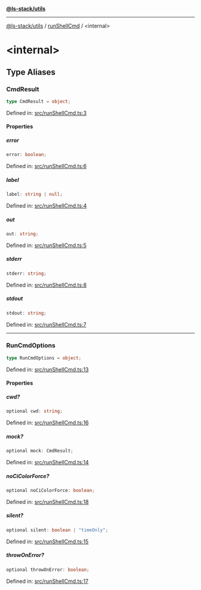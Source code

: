[**@ls-stack/utils**](../README.md)

***

[@ls-stack/utils](../modules.md) / [runShellCmd](README.md) / \<internal\>

# \<internal\>

## Type Aliases

### CmdResult

```ts
type CmdResult = object;
```

Defined in: [src/runShellCmd.ts:3](https://github.com/lucasols/utils/blob/main/src/runShellCmd.ts#L3)

#### Properties

##### error

```ts
error: boolean;
```

Defined in: [src/runShellCmd.ts:6](https://github.com/lucasols/utils/blob/main/src/runShellCmd.ts#L6)

##### label

```ts
label: string | null;
```

Defined in: [src/runShellCmd.ts:4](https://github.com/lucasols/utils/blob/main/src/runShellCmd.ts#L4)

##### out

```ts
out: string;
```

Defined in: [src/runShellCmd.ts:5](https://github.com/lucasols/utils/blob/main/src/runShellCmd.ts#L5)

##### stderr

```ts
stderr: string;
```

Defined in: [src/runShellCmd.ts:8](https://github.com/lucasols/utils/blob/main/src/runShellCmd.ts#L8)

##### stdout

```ts
stdout: string;
```

Defined in: [src/runShellCmd.ts:7](https://github.com/lucasols/utils/blob/main/src/runShellCmd.ts#L7)

***

### RunCmdOptions

```ts
type RunCmdOptions = object;
```

Defined in: [src/runShellCmd.ts:13](https://github.com/lucasols/utils/blob/main/src/runShellCmd.ts#L13)

#### Properties

##### cwd?

```ts
optional cwd: string;
```

Defined in: [src/runShellCmd.ts:16](https://github.com/lucasols/utils/blob/main/src/runShellCmd.ts#L16)

##### mock?

```ts
optional mock: CmdResult;
```

Defined in: [src/runShellCmd.ts:14](https://github.com/lucasols/utils/blob/main/src/runShellCmd.ts#L14)

##### noCiColorForce?

```ts
optional noCiColorForce: boolean;
```

Defined in: [src/runShellCmd.ts:18](https://github.com/lucasols/utils/blob/main/src/runShellCmd.ts#L18)

##### silent?

```ts
optional silent: boolean | "timeOnly";
```

Defined in: [src/runShellCmd.ts:15](https://github.com/lucasols/utils/blob/main/src/runShellCmd.ts#L15)

##### throwOnError?

```ts
optional throwOnError: boolean;
```

Defined in: [src/runShellCmd.ts:17](https://github.com/lucasols/utils/blob/main/src/runShellCmd.ts#L17)
